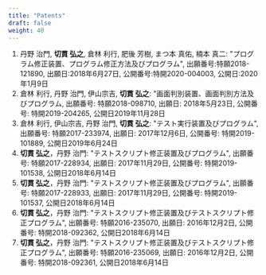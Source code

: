 ```yaml
---
title: "Patents"
draft: false
weight: 40
---
```


1. 丹野 治門, **切貫 弘之**,  倉林 利行, 肥後 芳樹, まつ本 真佑, 楠本 真二: "プログラム修正装置、プログラム修正方法及びプログラム", 出願番号:特願2018-121890, 出願日:2018年6月27日, 公開番号:特開2020-004003, 公開日:2020年1月9日
1. 倉林 利行, 丹野 治門, 伊山宗吉, **切貫 弘之**: "画面判別装置、画面判別方法及びプログラム, 出願番号: 特願2018-098710, 出願日: 2018年5月23日, 公開番号: 特開2019-204265, 公開日2019年11月28日
1. 倉林 利行, 伊山宗吉, 丹野 治門, **切貫 弘之**: "テスト実行装置及びプログラム", 出願番号: 特願2017-233974, 出願日: 2017年12月6日, 公開番号: 特開2019-101889, 公開日2019年6月24日
1. **切貫 弘之**，丹野 治門: "テストスクリプト修正装置及びプログラム", 出願番号: 特願2017-228934, 出願日: 2017年11月29日, 公開番号: 特開2019-101538, 公開日2018年6月14日
1. **切貫 弘之**，丹野 治門: "テストスクリプト修正装置及びプログラム", 出願番号: 特願2017-228933, 出願日: 2017年11月29日, 公開番号: 特開2019-101537, 公開日2018年6月14日
1. **切貫 弘之**，丹野 治門: "テストスクリプト修正装置及びテストスクリプト修正プログラム", 出願番号: 特願2016-235070, 出願日: 2016年12月2日, 公開番号: 特開2018-092362, 公開日2018年6月14日
1. **切貫 弘之**，丹野 治門: "テストスクリプト修正装置及びテストスクリプト修正プログラム", 出願番号: 特願2016-235069, 出願日: 2016年12月2日, 公開番号: 特開2018-092361, 公開日2018年6月14日

